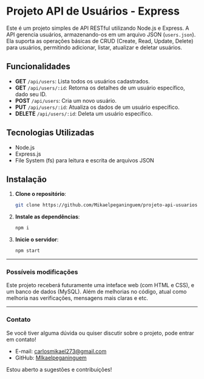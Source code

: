 # Projeto API de Usuários - Express

Este é um projeto simples de API RESTful utilizando Node.js e Express. A API gerencia usuários, armazenando-os em um arquivo JSON (`users.json`). Ela suporta as operações básicas de CRUD (Create, Read, Update, Delete) para usuários, permitindo adicionar, listar, atualizar e deletar usuários.

## Funcionalidades

- **GET** `/api/users`: Lista todos os usuários cadastrados.
- **GET** `/api/users/:id`: Retorna os detalhes de um usuário específico, dado seu ID.
- **POST** `/api/users`: Cria um novo usuário.
- **PUT** `/api/users/:id`: Atualiza os dados de um usuário específico.
- **DELETE** `/api/users/:id`: Deleta um usuário específico.

## Tecnologias Utilizadas

- Node.js
- Express.js
- File System (fs) para leitura e escrita de arquivos JSON

## Instalação

1. **Clone o repositório**:

   ```bash
   git clone https://github.com/Mikaelpeganinguem/projeto-api-usuarios.git

2. **Instale as dependências**:

    ```bash
    npm i

3. **Inicie o servidor**:
    
    ```bash
    npm start


---

### Possíveis modificações
Este projeto receberá futuramente uma inteface web (com HTML e CSS), e um banco de dados (MySQL). Além de melhorias no código, atual como melhoria nas verificações, mensagens mais claras e etc.

---

### Contato

Se você tiver alguma dúvida ou quiser discutir sobre o projeto, pode entrar em contato!

- E-mail: carlosmikael273@gmail.com
- GitHub: [MIkaelpeganinguem](https://github.com/seu-usuario)

Estou aberto a sugestões e contribuições!

